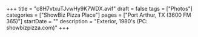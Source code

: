 +++
title = "c8H7vtxuTJvwHy9K7WDX.avif"
draft = false
tags = ["Photos"]
categories = ["ShowBiz Pizza Place"]
pages = ["Port Arthur, TX (3600 FM 365)"]
startDate = ""
description = "Exterior, 1980's (PC: showbizpizza.com)"
+++
